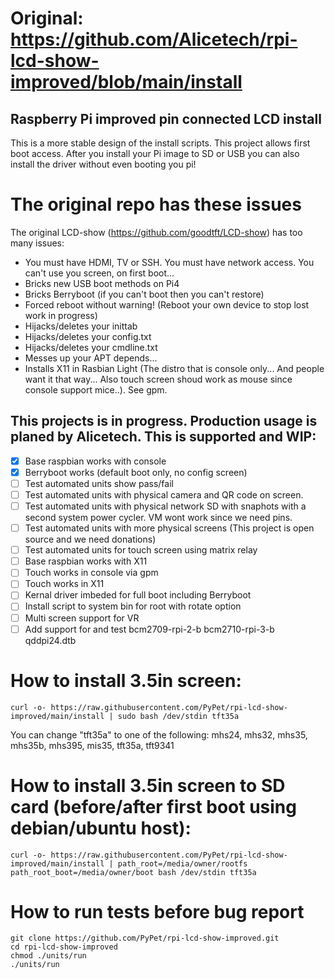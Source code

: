 # Original: <https://github.com/Alicetech/rpi-lcd-show-improved/blob/main/install>

## Raspberry Pi improved pin connected LCD install

This is a more stable design of the install scripts.  This project allows first boot access. After you install your Pi image to SD or USB you can also install the driver without even booting you pi!

# The original repo has these issues
The original LCD-show (https://github.com/goodtft/LCD-show) has too many issues:
* You must have HDMI, TV or SSH. You must have network access. You can't use you screen, on first boot...
* Bricks new USB boot methods on Pi4
* Bricks Berryboot (if you can't boot then you can't restore)
* Forced reboot without warning! (Reboot your own device to stop lost work in progress)
* Hijacks/deletes your inittab
* Hijacks/deletes your config.txt
* Hijacks/deletes your cmdline.txt
* Messes up your APT depends...
* Installs X11 in Rasbian Light (The distro that is console only... And people want it that way... Also touch screen shoud work as mouse since console support mice..). See gpm.

## This projects is in progress. Production usage is planed by Alicetech. This is supported and WIP:

- [x] Base raspbian works with console
- [x] Berryboot works (default boot only, no config screen)
- [ ] Test automated units show pass/fail
- [ ] Test automated units with physical camera and QR code on screen. 
- [ ] Test automated units with physical network SD with snaphots with a second system power cycler. VM wont work since we need pins.
- [ ] Test automated units with more physical screens (This project is open source and we need donations)
- [ ] Test automated units for touch screen using matrix relay
- [ ] Base raspbian works with X11
- [ ] Touch works in console via gpm
- [ ] Touch works in X11
- [ ] Kernal driver imbeded for full boot including Berryboot
- [ ] Install script to system bin for root with rotate option
- [ ] Multi screen support for VR
- [ ] Add support for and test bcm2709-rpi-2-b bcm2710-rpi-3-b qddpi24.dtb

# How to install 3.5in screen:

```
curl -o- https://raw.githubusercontent.com/PyPet/rpi-lcd-show-improved/main/install | sudo bash /dev/stdin tft35a
```
You can change "tft35a" to one of the following: mhs24, mhs32, mhs35, mhs35b, mhs395, mis35, tft35a, tft9341

# How to install 3.5in screen to SD card (before/after first boot using debian/ubuntu host):
```
curl -o- https://raw.githubusercontent.com/PyPet/rpi-lcd-show-improved/main/install | path_root=/media/owner/rootfs path_root_boot=/media/owner/boot bash /dev/stdin tft35a
```

# How to run tests before bug report
```
git clone https://github.com/PyPet/rpi-lcd-show-improved.git
cd rpi-lcd-show-improved
chmod ./units/run
./units/run
```
